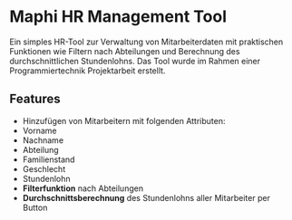 #  Maphi HR Management Tool

Ein simples HR-Tool zur Verwaltung von Mitarbeiterdaten mit praktischen Funktionen wie Filtern nach Abteilungen und Berechnung des durchschnittlichen Stundenlohns. 
Das Tool wurde im Rahmen einer Programmiertechnik Projektarbeit erstellt.

##  Features

-  Hinzufügen von Mitarbeitern mit folgenden Attributen:
  - Vorname
  - Nachname
  - Abteilung
  - Familienstand
  - Geschlecht
  - Stundenlohn
-  **Filterfunktion** nach Abteilungen
-  **Durchschnittsberechnung** des Stundenlohns aller Mitarbeiter per Button
